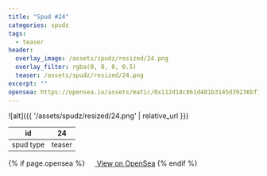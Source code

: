 ```yaml
---
title: "Spud #24"
categories: spudz
tags:
  - teaser
header:
  overlay_image: /assets/spudz/resized/24.png
  overlay_filter: rgba(0, 0, 0, 0.5)
  teaser: /assets/spudz/resized/24.png
excerpt: ""
opensea: https://opensea.io/assets/matic/0x112d18c861d401b3145d39236bf149f01e18beed/24
---
```

![alt]({{ '/assets/spudz/resized/24.png' | relative_url }})

| id | 24 |
|-|-|
| spud type | teaser |

{% if page.opensea %}
<a href="{{page.opensea}}" class="btn btn--info" onclick="window.open(this.href, '_blank'); return false;"><img src="/assets/images/opensea.svg" width="16px"><span>  View on OpenSea</span></a>
{% endif %}
